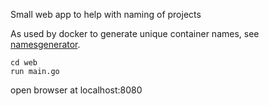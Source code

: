 Small web app to help with naming of projects

As used by docker to generate unique container names, see <a href="https://pkg.go.dev/github.com/docker/docker/pkg/namesgenerator">namesgenerator</a>.

```
cd web
run main.go
```
open browser at localhost:8080
